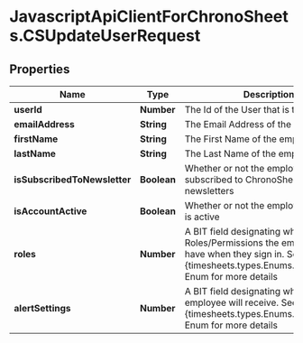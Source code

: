 # JavascriptApiClientForChronoSheets.CSUpdateUserRequest

## Properties
Name | Type | Description | Notes
------------ | ------------- | ------------- | -------------
**userId** | **Number** | The Id of the User that is to be updated | [optional] 
**emailAddress** | **String** | The Email Address of the employee | [optional] 
**firstName** | **String** | The First Name of the employee | [optional] 
**lastName** | **String** | The Last Name of the employee | [optional] 
**isSubscribedToNewsletter** | **Boolean** | Whether or not the employee is subscribed to ChronoSheets newsletters | [optional] 
**isAccountActive** | **Boolean** | Whether or not the employee account is active | [optional] 
**roles** | **Number** | A BIT field designating which Roles/Permissions the employee will have when they sign in.  See the {timesheets.types.Enums.UserRoles} Enum for more details | [optional] 
**alertSettings** | **Number** | A BIT field designating which Alerts the employee will receive.  See the {timesheets.types.Enums.AlertSettings} Enum for more details | [optional] 


